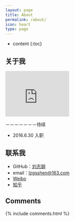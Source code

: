 ```yaml
---
layout: page
title: About
permalink: /about/
icon: heart
type: page
---
```


* content
{:toc}

## 关于我

<iframe src="https://githubbadge.appspot.com/gaohaoyang?s=1" style="border: 0;height: 142px;width: 200px;overflow: hidden;" frameBorder="0"></iframe>

－－－－－－－待续

* 2016.6.30 入职

## 联系我

* GitHub：[刘志钢](https://github.com/awakebymyself)
* email：lzgsshen@163.com
* [Weibo](http://weibo.com/u/3182355132)
* [知乎](https://www.zhihu.com/people/qian-xun-23-62)

## Comments

{% include comments.html %}
